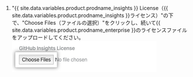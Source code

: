 1. "{{ site.data.variables.product.prodname_insights }} License（{{ site.data.variables.product.prodname_insights }}ライセンス）"の下で、"Choose Files（ファイルの選択）"をクリックし、続いて{{ site.data.variables.product.prodname_enterprise }}のライセンスファイルをアップロードしてください。 ![ファイルの選択ボタン](/assets/images/help/insights/choose-files.png)
